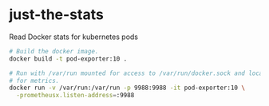 # just-the-stats
Read Docker stats for kubernetes pods

```sh
# Build the docker image.
docker build -t pod-exporter:10 .

# Run with /var/run mounted for access to /var/run/docker.sock and local port
# for metrics.
docker run -v /var/run:/var/run -p 9988:9988 -it pod-exporter:10 \
  -prometheusx.listen-address=:9988
```
